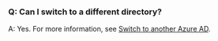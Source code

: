 ### Q: Can I switch to a different directory?

A: Yes. For more information, see [Switch to another Azure AD](../organizations/accounts/change-azure-ad-connection.md). 

